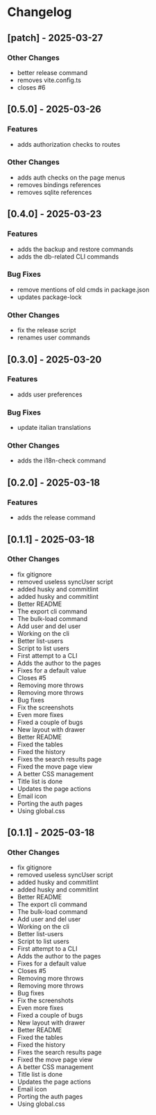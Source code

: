 # Changelog

## [patch] - 2025-03-27

### Other Changes

- better release command
- removes vite.config.ts
- closes #6

## [0.5.0] - 2025-03-26

### Features

- adds authorization checks to routes

### Other Changes

- adds auth checks on the page menus
- removes bindings references
- removes sqlite references

## [0.4.0] - 2025-03-23

### Features

- adds the backup and restore commands
- adds the db-related CLI commands

### Bug Fixes

- remove mentions of old cmds in package.json
- updates package-lock

### Other Changes

- fix the release script
- renames user commands

## [0.3.0] - 2025-03-20

### Features

- adds user preferences

### Bug Fixes

- update italian translations

### Other Changes

- adds the i18n-check command

## [0.2.0] - 2025-03-18

### Features

- adds the release command

## [0.1.1] - 2025-03-18

### Other Changes

- fix gitignore
- removed useless syncUser script
- added husky and commitlint
- added husky and commitlint
- Better README
- The export cli command
- The bulk-load command
- Add user and del user
- Working on the cli
- Better list-users
- Script to list users
- First attempt to a CLI
- Adds the author to the pages
- Fixes for a default value
- Closes #5
- Removing more throws
- Removing more throws
- Bug fixes
- Fix the screenshots
- Even more fixes
- Fixed a couple of bugs
- New layout with drawer
- Better README
- Fixed the tables
- Fixed the history
- Fixes the search results page
- Fixed the move page view
- A better CSS management
- Title list is done
- Updates the page actions
- Email icon
- Porting the auth pages
- Using global.css

## [0.1.1] - 2025-03-18

### Other Changes

- fix gitignore
- removed useless syncUser script
- added husky and commitlint
- added husky and commitlint
- Better README
- The export cli command
- The bulk-load command
- Add user and del user
- Working on the cli
- Better list-users
- Script to list users
- First attempt to a CLI
- Adds the author to the pages
- Fixes for a default value
- Closes #5
- Removing more throws
- Removing more throws
- Bug fixes
- Fix the screenshots
- Even more fixes
- Fixed a couple of bugs
- New layout with drawer
- Better README
- Fixed the tables
- Fixed the history
- Fixes the search results page
- Fixed the move page view
- A better CSS management
- Title list is done
- Updates the page actions
- Email icon
- Porting the auth pages
- Using global.css


